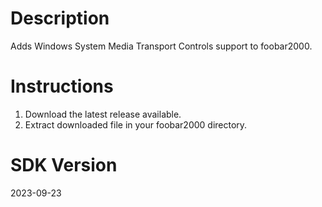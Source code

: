 # Description
Adds Windows System Media Transport Controls support to foobar2000.

# Instructions
1) Download the latest release available.
2) Extract downloaded file in your foobar2000 directory.

# SDK Version
2023-09-23